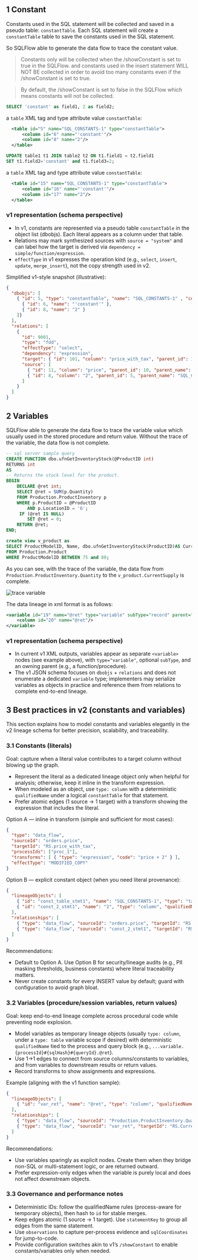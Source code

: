 ## 1 Constant

Constants used in the SQL statement will be collected and saved in a pseudo table: `constantTable`.
Each SQL statement will create a `constantTable` table to save the constants used in the SQL statement.

So SQLFlow able to generate the data flow to trace the constant value.
> Constants only will be collected when the /showConstant is set to true in the SQLFlow.
and constants used in the insert statement WILL NOT BE collected in order to avoid too many constants even if the /showConstant is set to true.

>By default, the /showConstant is set to false in the SQLFlow which means constants will not be collected.

```sql
SELECT 'constant' as field1, 2 as field2;
```

a `table` XML tag and type attribute value `constantTable`:

```xml
  <table id="5" name="SQL_CONSTANTS-1" type="constantTable">
      <column id="6" name="'constant'"/>
      <column id="8" name="2"/>
  </table>
```

```sql
UPDATE table1 t1 JOIN table2 t2 ON t1.field1 = t2.field1 
SET t1.field2='constant' and t1.field3=2;
```

a `table` XML tag and type attribute value `constantTable`:

```xml
  <table id="15" name="SQL_CONSTANTS-1" type="constantTable">
      <column id="16" name="'constant'"/>
      <column id="17" name="2"/>
  </table>
```

### v1 representation (schema perspective)

- In v1, constants are represented via a pseudo table `constantTable` in the
  object list (dbobjs). Each literal appears as a column under that table.
- Relations may mark synthesized sources with `source = "system"` and can
  label how the target is derived via `dependency = simple/function/expression`.
- `effectType` in v1 expresses the operation kind (e.g., `select`, `insert`,
  `update`, `merge_insert`), not the copy strength used in v2.

Simplified v1-style snapshot (illustrative):
```json
{
  "dbobjs": [
    { "id": 5, "type": "constantTable", "name": "SQL_CONSTANTS-1" , "columns": [
      { "id": 6, "name": "'constant'" },
      { "id": 8, "name": "2" }
    ]}
  ],
  "relations": [
    {
      "id": 9001,
      "type": "fdd",
      "effectType": "select",
      "dependency": "expression",
      "target": { "id": 101, "column": "price_with_tax", "parent_id": 100, "parent_name": "RS" },
      "source": [
        { "id": 11, "column": "price", "parent_id": 10, "parent_name": "orders" },
        { "id": 8, "column": "2", "parent_id": 5, "parent_name": "SQL_CONSTANTS-1", "source": "system" }
      ]
    }
  ]
}
```

## 2 Variables

SQLFlow able to generate the data flow to trace the variable value which usually used in the stored procedure and return value.
Without the trace of the variable, the data flow is not complete.

```sql
-- sql server sample query
CREATE FUNCTION dbo.ufnGetInventoryStock(@ProductID int)
RETURNS int
AS
-- Returns the stock level for the product.
BEGIN
    DECLARE @ret int;
    SELECT @ret = SUM(p.Quantity)
    FROM Production.ProductInventory p
    WHERE p.ProductID = @ProductID
        AND p.LocationID = '6';
     IF (@ret IS NULL)
        SET @ret = 0;
    RETURN @ret;
END;

create view v_product as
SELECT ProductModelID, Name, dbo.ufnGetInventoryStock(ProductID)AS CurrentSupply
FROM Production.Product
WHERE ProductModelID BETWEEN 75 and 80;
```

As you can see, with the trace of the variable, the data flow from `Production.ProductInventory.Quantity` to the `v_product.CurrentSupply` is complete.

![trace variable](../../assets/images/get-started-11-variables1.png)

The data lineage in xml format is as follows:

```xml
<variable id="19" name="@ret" type="variable" subType="record" parent="dbo.ufnGetInventoryStock">
    <column id="20" name="@ret"/>
</variable>
```

### v1 representation (schema perspective)

- In current v1 XML outputs, variables appear as separate `<variable>` nodes
  (see example above), with `type="variable"`, optional `subType`, and an
  owning parent (e.g., a function/procedure).
- The v1 JSON schema focuses on `dbobjs` + `relations` and does not enumerate a
  dedicated `variable` type; implementers may serialize variables as objects in
  practice and reference them from relations to complete end-to-end lineage.



## 3 Best practices in v2 (constants and variables)

This section explains how to model constants and variables elegantly in the v2
lineage schema for better precision, scalability, and traceability.

### 3.1 Constants (literals)

Goal: capture when a literal value contributes to a target column without
blowing up the graph.

- Represent the literal as a dedicated lineage object only when helpful for
  analysis; otherwise, keep it inline in the transform expression.
- When modeled as an object, use `type: column` with a deterministic
  `qualifiedName` under a logical `constantTable` for that statement.
- Prefer atomic edges (1 source → 1 target) with a transform showing the
  expression that includes the literal.

Option A — inline in transform (simple and sufficient for most cases):
```json
{
  "type": "data_flow",
  "sourceId": "orders.price",
  "targetId": "RS.price_with_tax",
  "processIds": ["proc_1"],
  "transforms": [ { "type": "expression", "code": "price + 2" } ],
  "effectType": "MODIFIED_COPY"
}
```

Option B — explicit constant object (when you need literal provenance):
```json
{
  "lineageObjects": [
    { "id": "const_table_stmt1", "name": "SQL_CONSTANTS-1", "type": "table", "qualifiedName": "default_server.default_db.resultset.const#h1#stmt1", "properties": { "isTemporary": true } },
    { "id": "const_2_stmt1", "name": "2", "type": "column", "qualifiedName": "default_server.default_db.resultset.const#h1#stmt1.2" }
  ],
  "relationships": [
    { "type": "data_flow", "sourceId": "orders.price", "targetId": "RS.price_with_tax", "processIds": ["proc_1"], "transforms": [{ "type": "expression", "code": "price + 2" }], "effectType": "MODIFIED_COPY", "statementKey": "h1#stmt1" },
    { "type": "data_flow", "sourceId": "const_2_stmt1", "targetId": "RS.price_with_tax", "processIds": ["proc_1"], "transforms": [{ "type": "expression", "code": "price + 2" }], "effectType": "PARTIAL_COPY", "statementKey": "h1#stmt1" }
  ]
}
```

Recommendations:
- Default to Option A. Use Option B for security/lineage audits (e.g., PII
  masking thresholds, business constants) where literal traceability matters.
- Never create constants for every INSERT value by default; guard with
  configuration to avoid graph bloat.

### 3.2 Variables (procedure/session variables, return values)

Goal: keep end-to-end lineage complete across procedural code while preventing
node explosion.

- Model variables as temporary lineage objects (usually `type: column`, under a
  `type: table` variable scope if desired) with deterministic `qualifiedName`
  tied to the process and query block (e.g., `...variable.{processId}#{sqlHash}#{queryId}.@ret`).
- Use 1→1 edges to connect from source columns/constants to variables, and from
  variables to downstream results or return values.
- Record transforms to show assignments and expressions.

Example (aligning with the v1 function sample):
```json
{
  "lineageObjects": [
    { "id": "var_ret", "name": "@ret", "type": "column", "qualifiedName": "default_server.default_db.variable.procA#h2#stmt5.@ret", "properties": { "isTemporary": true } }
  ],
  "relationships": [
    { "type": "data_flow", "sourceId": "Production.ProductInventory.Quantity", "targetId": "var_ret", "processIds": ["proc_fn"], "transforms": [{ "type": "function", "code": "SUM(Quantity)" }], "effectType": "AGGREGATION", "statementKey": "h2#stmt5" },
    { "type": "data_flow", "sourceId": "var_ret", "targetId": "RS.CurrentSupply", "processIds": ["proc_view"], "effectType": "EXACT_COPY", "statementKey": "h3#stmt1" }
  ]
}
```

Recommendations:
- Use variables sparingly as explicit nodes. Create them when they bridge
  non-SQL or multi-statement logic, or are returned outward.
- Prefer expression-only edges when the variable is purely local and does not
  affect downstream objects.

### 3.3 Governance and performance notes

- Deterministic IDs: follow the qualifiedName rules (process-aware for temporary
  objects), then hash to `id` for stable merges.
- Keep edges atomic (1 source → 1 target). Use `statementKey` to group all
  edges from the same statement.
- Use `observations` to capture per-process evidence and `sqlCoordinates` for
  jump-to-code.
- Provide configuration switches akin to v1’s `/showConstant` to enable
  constants/variables only when needed.
